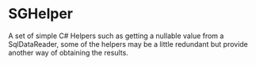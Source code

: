 # SGHelper
A set of simple C# Helpers such as getting a nullable value from a SqlDataReader, some of the helpers may be a little redundant but provide another way of obtaining the results.
